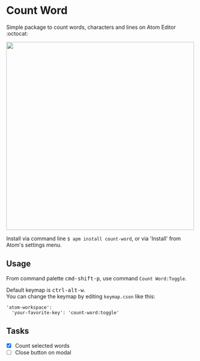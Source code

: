 # Count Word

Simple package to count words, characters and lines on Atom Editor :octocat:

<a href="https://gyazo.com/fc375c1d169e3fc06b8f3d45836e7931"><img src="https://i.gyazo.com/fc375c1d169e3fc06b8f3d45836e7931.png" width="500" /></a>

Install via command line `$ apm install count-word`, or via 'Install' from Atom's settings menu.

## Usage

From command palette <kbd>cmd-shift-p</kbd>, use command `Count Word:Toggle`.

Default keymap is <kbd>ctrl-alt-w</kbd>.  
You can change the keymap by editing `keymap.cson` like this:

```
'atom-workspace':
  'your-favorite-key': 'count-word:toggle'
```

## Tasks

- [x] Count selected words  
- [ ] Close button on modal  
